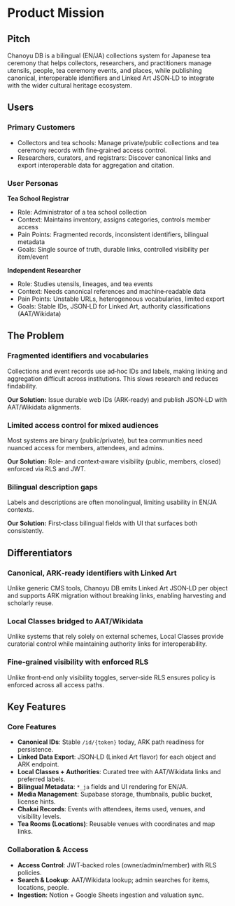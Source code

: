 # Product Mission

## Pitch

Chanoyu DB is a bilingual (EN/JA) collections system for Japanese tea ceremony that helps collectors, researchers, and practitioners manage utensils, people, tea ceremony events, and places, while publishing canonical, interoperable identifiers and Linked Art JSON‑LD to integrate with the wider cultural heritage ecosystem.

## Users

### Primary Customers

- Collectors and tea schools: Manage private/public collections and tea ceremony records with fine‑grained access control.
- Researchers, curators, and registrars: Discover canonical links and export interoperable data for aggregation and citation.

### User Personas

**Tea School Registrar**
- Role: Administrator of a tea school collection
- Context: Maintains inventory, assigns categories, controls member access
- Pain Points: Fragmented records, inconsistent identifiers, bilingual metadata
- Goals: Single source of truth, durable links, controlled visibility per item/event

**Independent Researcher**
- Role: Studies utensils, lineages, and tea events
- Context: Needs canonical references and machine‑readable data
- Pain Points: Unstable URLs, heterogeneous vocabularies, limited export
- Goals: Stable IDs, JSON‑LD for Linked Art, authority classifications (AAT/Wikidata)

## The Problem

### Fragmented identifiers and vocabularies
Collections and event records use ad‑hoc IDs and labels, making linking and aggregation difficult across institutions. This slows research and reduces findability.

**Our Solution:** Issue durable web IDs (ARK‑ready) and publish JSON‑LD with AAT/Wikidata alignments.

### Limited access control for mixed audiences
Most systems are binary (public/private), but tea communities need nuanced access for members, attendees, and admins.

**Our Solution:** Role‑ and context‑aware visibility (public, members, closed) enforced via RLS and JWT.

### Bilingual description gaps
Labels and descriptions are often monolingual, limiting usability in EN/JA contexts.

**Our Solution:** First‑class bilingual fields with UI that surfaces both consistently.

## Differentiators

### Canonical, ARK‑ready identifiers with Linked Art
Unlike generic CMS tools, Chanoyu DB emits Linked Art JSON‑LD per object and supports ARK migration without breaking links, enabling harvesting and scholarly reuse.

### Local Classes bridged to AAT/Wikidata
Unlike systems that rely solely on external schemes, Local Classes provide curatorial control while maintaining authority links for interoperability.

### Fine‑grained visibility with enforced RLS
Unlike front‑end only visibility toggles, server‑side RLS ensures policy is enforced across all access paths.

## Key Features

### Core Features
- **Canonical IDs**: Stable `/id/{token}` today, ARK path readiness for persistence.
- **Linked Data Export**: JSON‑LD (Linked Art flavor) for each object and ARK endpoint.
- **Local Classes + Authorities**: Curated tree with AAT/Wikidata links and preferred labels.
- **Bilingual Metadata**: `*_ja` fields and UI rendering for EN/JA.
- **Media Management**: Supabase storage, thumbnails, public bucket, license hints.
- **Chakai Records**: Events with attendees, items used, venues, and visibility levels.
- **Tea Rooms (Locations)**: Reusable venues with coordinates and map links.

### Collaboration & Access
- **Access Control**: JWT‑backed roles (owner/admin/member) with RLS policies.
- **Search & Lookup**: AAT/Wikidata lookup; admin searches for items, locations, people.
- **Ingestion**: Notion + Google Sheets ingestion and valuation sync.

